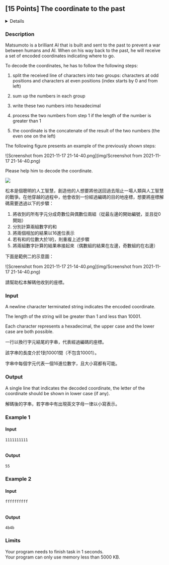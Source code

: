 ## [15 Points] The coordinate to the past
<details>
<summary>Details</summary>

Level: Hard  
Tags: If/else, Loop, Expression, Format I/O, Array, Function  
Problem ID: [bDXsISCujJpY](https://ckj.imslab.org/#/problems/bDXsISCujJpY)  
</details>

### Description
Matsumoto is a brilliant AI that is built and sent to the past to prevent a war between humans and AI. When on his way back to the past, he will receive a set of encoded coordinates indicating where to go.

To decode the coordinates, he has to follow the following steps:

1. split the received line of characters into two groups: characters at odd positions and characters at even positions (index starts by 0 and from left)

2. sum up the numbers in each group

3. write these two numbers into hexadecimal

4. process the two numbers from step 1 if the length of the number is greater than 1

5. the coordinate is the concatenate of the result of the two numbers (the even one on the left)

The following figure presents an example of the previously shown steps:

![Screenshot from 2021-11-17 21-14-40.png](img/Screenshot from 2021-11-17 21-14-40.png)

Please help him to decode the coordinate.

![](https://c.tenor.com/3HSEeSLm-k8AAAAC/vivy-vivy-flourite-eyes-song.gif)



松本是個聰明的人工智慧，創造他的人想要將他送回過去阻止一場人類與人工智慧的戰爭。在他穿越的過程中，他會收到一份經過編碼的目的地座標，想要將座標解碼需要透過以下的步驟：

1. 將收到的所有字元分成奇數位與偶數位兩組（從最左邊的開始編號，並且從0開始）
2. 分別計算兩組數字的和
3. 將兩個相加的結果以16進位表示
4. 若有和的位數大於1的，則重複上述步驟
5. 將兩組數字計算的結果串接起來（偶數組的結果在左邊，奇數組的在右邊）

下面是範例二的示意圖：

![Screenshot from 2021-11-17 21-14-40.png](img/Screenshot from 2021-11-17 21-14-40.png)

請幫助松本解碼他收到的座標。


### Input
A newline character terminated string indicates the encoded coordinate.
The length of the string will be greater than 1 and less than 10001.
Each character represents a hexadecimal, the upper case and the lower case are both possible.

一行以換行字元結尾的字串，代表經過編碼的座標。
該字串的長度介於1到10001間（不包含10001）。
字串中每個字元代表一個16進位數字，且大小寫都有可能。
### Output
A single line that indicates the decoded coordinate, the letter of the coordinate should be shown in lower case (if any).

解碼後的字串，若字串中有出現英文字母一律以小寫表示。

### Example 1
#### Input
```
1111111111


```
#### Output
```
55
```

### Example 2
#### Input
```
ffffffffff


```
#### Output
```
4b4b
```

### Limits
Your program needs to finish task in 1 seconds.  
Your program can only use memory less than 5000 KB.  
